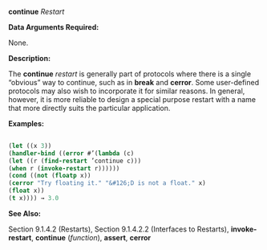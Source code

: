 **continue** *Restart* 



**Data Arguments Required:** 



None. 



**Description:** 



The **continue** *restart* is generally part of protocols where there is a single “obvious” way to continue, such as in **break** and **cerror**. Some user-defined protocols may also wish to incorporate it for similar reasons. In general, however, it is more reliable to design a special purpose restart with a name that more directly suits the particular application. 



**Examples:**
```lisp
 
(let ((x 3)) 
(handler-bind ((error #’(lambda (c) 
(let ((r (find-restart ’continue c))) 
(when r (invoke-restart r)))))) 
(cond ((not (floatp x)) 
(cerror "Try floating it." "&#126;D is not a float." x) 
(float x)) 
(t x)))) → 3.0 

```
**See Also:** 



Section 9.1.4.2 (Restarts), Section 9.1.4.2.2 (Interfaces to Restarts), **invoke-restart**, **continue** (*function*), **assert**, **cerror** 



